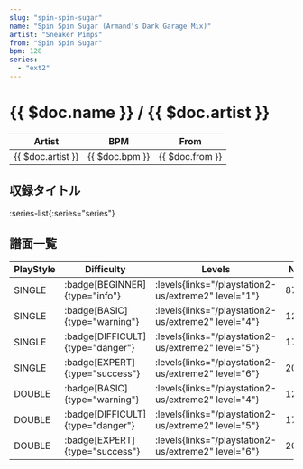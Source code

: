```yaml
---
slug: "spin-spin-sugar"
name: "Spin Spin Sugar (Armand's Dark Garage Mix)"
artist: "Sneaker Pimps"
from: "Spin Spin Sugar"
bpm: 128
series:
  - "ext2"
---
```


# {{ $doc.name }} / {{ $doc.artist }}

|Artist|BPM|From|
|------|---|----|
|{{ $doc.artist }}|{{ $doc.bpm }}|{{ $doc.from }}|

## 収録タイトル

:series-list{:series="series"}

## 譜面一覧

|PlayStyle|Difficulty|Levels|Notes|Movie|
|---------|----------|------|-----|-----|
|SINGLE| :badge[BEGINNER]{type="info"}| :levels{links="/playstation2-us/extreme2" level="1"}|87/9||
|SINGLE| :badge[BASIC]{type="warning"}| :levels{links="/playstation2-us/extreme2" level="4"}|125/33||
|SINGLE| :badge[DIFFICULT]{type="danger"}| :levels{links="/playstation2-us/extreme2" level="5"}|178/22||
|SINGLE| :badge[EXPERT]{type="success"}| :levels{links="/playstation2-us/extreme2" level="6"}|202/48||
|DOUBLE| :badge[BASIC]{type="warning"}| :levels{links="/playstation2-us/extreme2" level="4"}|125/33||
|DOUBLE| :badge[DIFFICULT]{type="danger"}| :levels{links="/playstation2-us/extreme2" level="5"}|178/22||
|DOUBLE| :badge[EXPERT]{type="success"}| :levels{links="/playstation2-us/extreme2" level="6"}|202/48||
